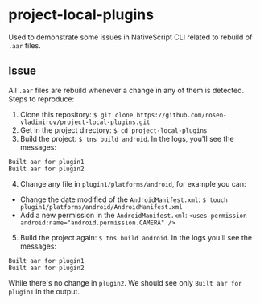# project-local-plugins

Used to demonstrate some issues in NativeScript CLI related to rebuild of `.aar` files.

## Issue
All `.aar` files are rebuild whenever a change in any of them is detected. Steps to reproduce:

1. Clone this repository: `$ git clone https://github.com/rosen-vladimirov/project-local-plugins.git`
2. Get in the project directory: `$ cd project-local-plugins`
3. Build the project: `$ tns build android`. In the logs, you'll see the messages:
```
Built aar for plugin1
Built aar for plugin2
```
4. Change any file in `plugin1/platforms/android`, for example you can:
* Change the date modified of the `AndroidManifest.xml`: `$ touch plugin1/platforms/android/AndroidManifest.xml`
* Add a new permission in the `AndroidManifest.xml`: `<uses-permission android:name="android.permission.CAMERA" />`
5. Build the project again: `$ tns build android`. In the logs you'll see the messages:
```
Built aar for plugin1
Built aar for plugin2
```
While there's no change in `plugin2`. We should see only `Built aar for plugin1` in the output.